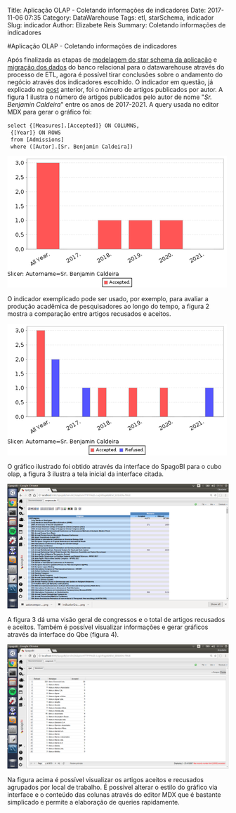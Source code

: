 Title: Aplicação OLAP - Coletando informações de indicadores
Date: 2017-11-06 07:35
Category: DataWarehouse
Tags: etl, starSchema, indicador
Slug: indicador
Author: Elizabete Reis
Summary: Coletando informações de indicadores

#Aplicação OLAP - Coletando informações de indicadores

Após finalizada as etapas de [modelagem do star schema da aplicação](https://felipeandradee.github.io/blog-tebd-uneb2017/projeto-dw.html) e [migração dos dados](https://felipeandradee.github.io/blog-tebd-uneb2017/aplicacao-etl.html) do banco relacional para o datawarehouse através do processo de ETL, agora é possível tirar conclusões sobre o andamento do negócio através dos indicadores escolhido. O indicador em questão, já explicado no [post](https://felipeandradee.github.io/blog-tebd-uneb2017/projeto-dw.html) anterior, foi o número de artigos publicados por autor. A figura 1 ilustra o número de artigos publicados pelo autor de nome "*Sr. Benjamin Caldeira*" entre os anos de 2017-2021. A query usada no editor MDX para gerar o gráfico foi:

    select {[Measures].[Accepted]} ON COLUMNS,
     {[Year]} ON ROWS
     from [Admissions]
     where ([Autor].[Sr. Benjamin Caldeira])

![**Figura 1. Artigos publicados por ano**](images/indicadorGraficoYear.png)

O indicador exemplicado pode ser usado, por exemplo, para avaliar a produção acadêmica de pesquisadores ao longo do tempo, a figura 2 mostra a comparação entre artigos recusados e aceitos. 

![**Figura 2. Comparação entre artigos recusados e aceitos**](images/autorcomparegrafico.png)

O gráfico ilustrado foi obtido através da interface do SpagoBI para o cubo olap, a figura 3 ilustra a tela inicial da interface citada.

![**Figura 3. Interface do cubo OLAP para congresso**](images/cuboCongress.png)

A figura 3 dá uma visão geral de congressos e o total de artigos recusados e aceitos. Também é possível visualizar informações e gerar gráficos através da interface do Qbe (figura 4).

![**Figura 4. Interface Qbe para aplicação congresso**](images/qbeCongress.png)

Na figura acima é possível visualizar os artigos aceitos e recusados agrupados por local de trabalho. É possivel alterar o estilo do gráfico via interface e o conteúdo das colunas através do editor MDX que é bastante simplicado e permite a elaboração de queries rapidamente.
